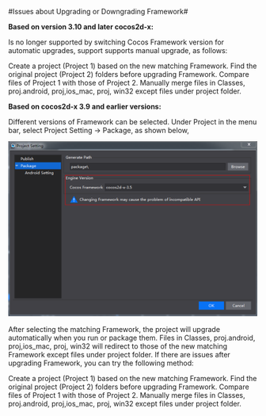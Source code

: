 #Issues about Upgrading or Downgrading Framework#

**Based on version 3.10 and later cocos2d-x:**

Is no longer supported by switching Cocos Framework version for automatic upgrades, support supports manual upgrade, as follows:

Create a project (Project 1) based on the new matching Framework. Find the original project (Project 2) folders before upgrading Framework. Compare files of Project 1 with those of Project 2. Manually merge files in Classes, proj.android, proj,ios_mac, proj, win32 except files under project folder.

**Based on cocos2d-x 3.9 and earlier versions:**

Different versions of Framework can be selected. Under Project in the menu bar, select Project Setting -> Package, as shown below,

![image](../../../studio-img/upgrade-framework/image001.png)

After selecting the matching Framework, the project will upgrade automatically when you run or package them. Files in Classes, proj.android, proj,ios_mac, proj, win32 will redirect to those of the new matching Framework except files under project folder. If there are issues after upgrading Framework, you can try the following method:

Create a project (Project 1) based on the new matching Framework. Find the original project (Project 2) folders before upgrading Framework. Compare files of Project 1 with those of Project 2. Manually merge files in Classes, proj.android, proj,ios_mac, proj, win32 except files under project folder.
